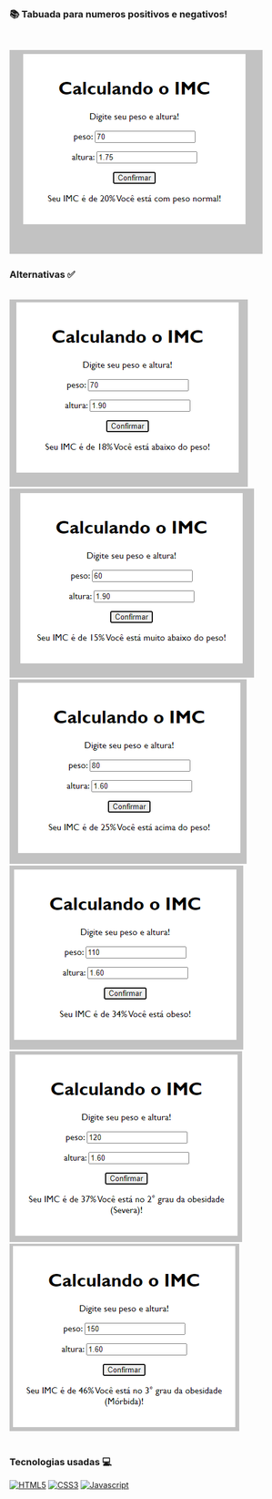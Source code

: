 ### 📚 Tabuada para numeros positivos e negativos!

<br><div>
    <img src="img.png"/>

</div>


### Alternativas ✅
<br>



<div>
    <img src="img2.png"/>
    <img src="img3.png"/>
    <img src="img4.png"/>
    <img src="img5.png"/>
    <img src="img6.png"/>
    <img src="img7.png"/>


</div><br>

### Tecnologias usadas 💻


[![HTML5](https://img.shields.io/badge/HTML5-E34F26?style=for-the-badge&logo=html5&logoColor=white)](https://github.com/konaly/Tabuada)
[![CSS3](https://img.shields.io/badge/CSS3-1572B6?style=for-the-badge&logo=css3&logoColor=white)](https://github.com/konaly/Tabuada)
[![Javascript](https://img.shields.io/badge/JavaScript-323330?style=for-the-badge&logo=javascript&logoColor=F7DF1E)](https://github.com/konaly/Tabuada)
